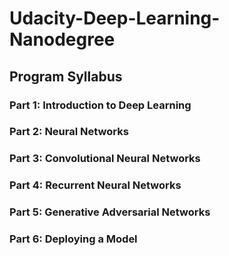 # Udacity-Deep-Learning-Nanodegree

## Program Syllabus

### Part 1: Introduction to Deep Learning

### Part 2: Neural Networks

### Part 3: Convolutional Neural Networks

### Part 4: Recurrent Neural Networks

### Part 5: Generative Adversarial Networks

### Part 6: Deploying a Model
